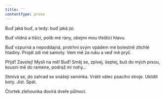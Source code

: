 ```yaml
---
title: ''
contentType: prose
---
```


Buď jaká buď, a tedy: buď jaká jsi.

Buď vlídná a tišící, polib mé rány, obejmi mou třeštící hlavu.

Buď vzpurná a nepoddajná, protrhni svým vpádem mé bolestně ztichlé hladiny. Projdi zdí mé samoty. Vem mě za ruku a veď mě pryč.

Přijď! Zavolej! Mysli na mě! Buď! Směj se, zpívej, šeptej, buš do mých prsou, kousni mě do ramene, podraž mi nohy…

Stmívá se, do zahrad se snášejí semínka. Vrátit válec psacího stroje. Uklidit boty. Jíst. Spát.

Čtvrtek zlehounka dovírá dveře půlnoci.
